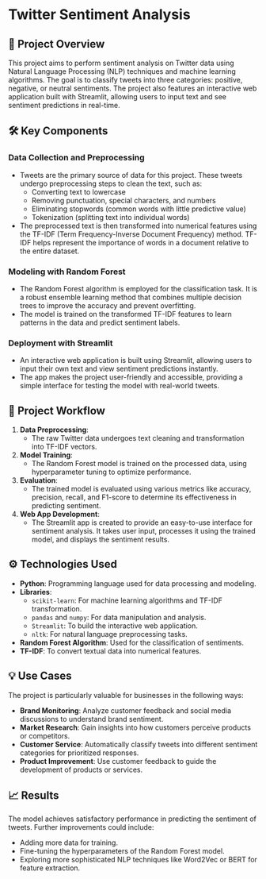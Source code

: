 # Twitter Sentiment Analysis

## 📜 Project Overview
This project aims to perform sentiment analysis on Twitter data using Natural Language Processing (NLP) techniques and machine learning algorithms. The goal is to classify tweets into three categories: positive, negative, or neutral sentiments. The project also features an interactive web application built with Streamlit, allowing users to input text and see sentiment predictions in real-time.

## 🛠️ Key Components
### Data Collection and Preprocessing
- Tweets are the primary source of data for this project. These tweets undergo preprocessing steps to clean the text, such as:
  - Converting text to lowercase
  - Removing punctuation, special characters, and numbers
  - Eliminating stopwords (common words with little predictive value)
  - Tokenization (splitting text into individual words)
- The preprocessed text is then transformed into numerical features using the TF-IDF (Term Frequency-Inverse Document Frequency) method. TF-IDF helps represent the importance of words in a document relative to the entire dataset.

### Modeling with Random Forest
- The Random Forest algorithm is employed for the classification task. It is a robust ensemble learning method that combines multiple decision trees to improve the accuracy and prevent overfitting.
- The model is trained on the transformed TF-IDF features to learn patterns in the data and predict sentiment labels.

### Deployment with Streamlit
- An interactive web application is built using Streamlit, allowing users to input their own text and view sentiment predictions instantly.
- The app makes the project user-friendly and accessible, providing a simple interface for testing the model with real-world tweets.

## 🚀 Project Workflow
1. **Data Preprocessing**:
   - The raw Twitter data undergoes text cleaning and transformation into TF-IDF vectors.
2. **Model Training**:
   - The Random Forest model is trained on the processed data, using hyperparameter tuning to optimize performance.
3. **Evaluation**:
   - The trained model is evaluated using various metrics like accuracy, precision, recall, and F1-score to determine its effectiveness in predicting sentiment.
4. **Web App Development**:
   - The Streamlit app is created to provide an easy-to-use interface for sentiment analysis. It takes user input, processes it using the trained model, and displays the sentiment results.

## ⚙️ Technologies Used
- **Python**: Programming language used for data processing and modeling.
- **Libraries**:
  - `scikit-learn`: For machine learning algorithms and TF-IDF transformation.
  - `pandas` and `numpy`: For data manipulation and analysis.
  - `Streamlit`: To build the interactive web application.
  - `nltk`: For natural language preprocessing tasks.
- **Random Forest Algorithm**: Used for the classification of sentiments.
- **TF-IDF**: To convert textual data into numerical features.

## 💡 Use Cases
The project is particularly valuable for businesses in the following ways:
- **Brand Monitoring**: Analyze customer feedback and social media discussions to understand brand sentiment.
- **Market Research**: Gain insights into how customers perceive products or competitors.
- **Customer Service**: Automatically classify tweets into different sentiment categories for prioritized responses.
- **Product Improvement**: Use customer feedback to guide the development of products or services.

## 📈 Results
The model achieves satisfactory performance in predicting the sentiment of tweets. Further improvements could include:
- Adding more data for training.
- Fine-tuning the hyperparameters of the Random Forest model.
- Exploring more sophisticated NLP techniques like Word2Vec or BERT for feature extraction.
